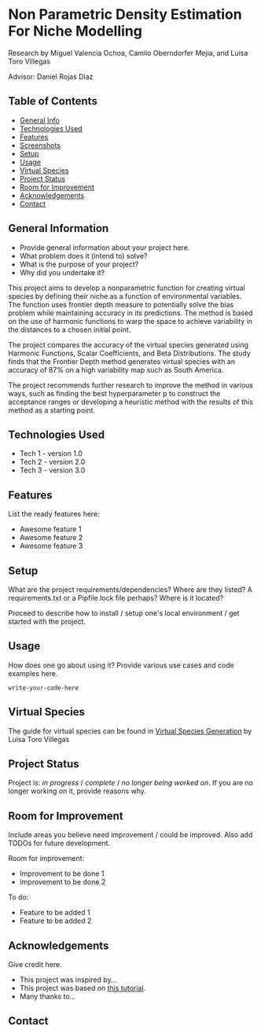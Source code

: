 # Non Parametric Density Estimation For Niche Modelling
Research by Miguel Valencia Ochoa, Camilo Oberndorfer Mejia, and Luisa Toro Villegas

Advisor: Daniel Rojas Diaz

## Table of Contents
* [General Info](#general-information)
* [Technologies Used](#technologies-used)
* [Features](#features)
* [Screenshots](#screenshots)
* [Setup](#setup)
* [Usage](#usage)
* [Virtual Species](#virtual-species)
* [Project Status](#project-status)
* [Room for Improvement](#room-for-improvement)
* [Acknowledgements](#acknowledgements)
* [Contact](#contact)
<!-- * [License](#license) -->


## General Information
- Provide general information about your project here.
- What problem does it (intend to) solve?
- What is the purpose of your project?
- Why did you undertake it?
<!-- You don't have to answer all the questions - just the ones relevant to your project. -->

This project aims to develop a nonparametric function for creating virtual species by defining their niche as a function of environmental variables. The function uses frontier depth measure to potentially solve the bias problem while maintaining accuracy in its predictions. The method is based on the use of harmonic functions to warp the space to achieve variability in the distances to a chosen initial point.

The project compares the accuracy of the virtual species generated using Harmonic Functions, Scalar Coefficients, and Beta Distributions. The study finds that the Frontier Depth method generates virtual species with an accuracy of 87% on a high variability map such as South America.

The project recommends further research to improve the method in various ways, such as finding the best hyperparameter p to construct the acceptance ranges or developing a heuristic method with the results of this method as a starting point.

## Technologies Used
- Tech 1 - version 1.0
- Tech 2 - version 2.0
- Tech 3 - version 3.0


## Features
List the ready features here:
- Awesome feature 1
- Awesome feature 2
- Awesome feature 3


## Setup
What are the project requirements/dependencies? Where are they listed? A requirements.txt or a Pipfile.lock file perhaps? Where is it located?

Proceed to describe how to install / setup one's local environment / get started with the project.


## Usage
How does one go about using it?
Provide various use cases and code examples here.

`write-your-code-here`

## Virtual Species
The guide for virtual species can be found in [Virtual Species Generation](https://github.com/ltorov/VirtualSpeciesGeneration) by Luisa Toro Villegas

## Project Status
Project is: _in progress_ / _complete_ / _no longer being worked on_. If you are no longer working on it, provide reasons why.


## Room for Improvement
Include areas you believe need improvement / could be improved. Also add TODOs for future development.

Room for improvement:
- Improvement to be done 1
- Improvement to be done 2

To do:
- Feature to be added 1
- Feature to be added 2


## Acknowledgements
Give credit here.
- This project was inspired by...
- This project was based on [this tutorial](https://www.example.com).
- Many thanks to...


## Contact



<!-- Optional -->
<!-- ## License -->
<!-- This project is open source and available under the [... License](). -->

<!-- You don't have to include all sections - just the one's relevant to your project -->
